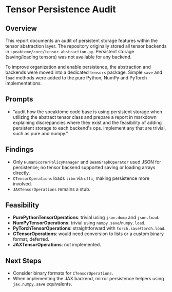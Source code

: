 # Tensor Persistence Audit

## Overview
This report documents an audit of persistent storage features within the tensor abstraction layer.
The repository originally stored all tensor backends in `speaktome/core/tensor_abstraction.py`.
Persistent storage (saving/loading tensors) was not available for any backend.

To improve organization and enable persistence, the abstraction and backends were
moved into a dedicated `tensors` package. Simple `save` and `load`
methods were added to the pure Python, NumPy and PyTorch implementations.

## Prompts
- "audit how the speaktome code base is using persistent storage when utilizing
  the abstract tensor class and prepare a report in markdown explaining
  discrepancies where they exist and the feasibility of adding persistent storage
  to each backend's ops. implement any that are trivial, such as pure and numpy."

## Findings
- Only `HumanScorerPolicyManager` and `BeamGraphOperator` used JSON for
  persistence; no tensor backend supported saving or loading arrays directly.
- `CTensorOperations` loads `libm` via `cffi`, making persistence more involved.
- `JAXTensorOperations` remains a stub.

## Feasibility
- **PurePythonTensorOperations**: trivial using `json.dump` and `json.load`.
- **NumPyTensorOperations**: trivial using `numpy.save`/`numpy.load`.
- **PyTorchTensorOperations**: straightforward with `torch.save`/`torch.load`.
- **CTensorOperations**: would need conversion to lists or a custom binary
  format; deferred.
- **JAXTensorOperations**: not implemented.

## Next Steps
- Consider binary formats for `CTensorOperations`.
- When implementing the JAX backend, mirror persistence helpers using
  `jax.numpy.save` equivalents.
